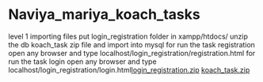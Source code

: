 # Naviya_mariya_koach_tasks
level 1
importing files
put login_registration folder in xampp/htdocs/
unzip the db koach_task zip file and import into mysql
for run the task registration
open any browser and type localhost/login_registration/registration.html
for run the task login
open any browser and type localhost/login_registration/login.html[login_registration.zip](https://github.com/navya-mariya/Naviya_mariya_koach_tasks/files/7735559/login_registration.zip)
[koach_task.zip](https://github.com/navya-mariya/Naviya_mariya_koach_tasks/files/7735560/koach_task.zip)
